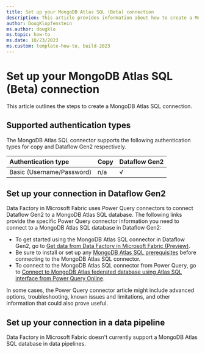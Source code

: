```yaml
---
title: Set up your MongoDB Atlas SQL (Beta) connection
description: This article provides information about how to create a MongoDB Atlas SQL connection in Microsoft Fabric.
author: DougKlopfenstein
ms.author: dougklo
ms.topic: how-to
ms.date: 10/23/2023
ms.custom: template-how-to, build-2023
---
```


# Set up your MongoDB Atlas SQL (Beta) connection

This article outlines the steps to create a MongoDB Atlas SQL connection.


## Supported authentication types

The MongoDB Atlas SQL connector supports the following authentication types for copy and Dataflow Gen2 respectively.  

|Authentication type |Copy |Dataflow Gen2 |
|:---|:---|:---|
|Basic (Username/Password)| n/a | √ |

## Set up your connection in Dataflow Gen2

Data Factory in Microsoft Fabric uses Power Query connectors to connect Dataflow Gen2 to a MongoDB Atlas SQL database. The following links provide the specific Power Query connector information you need to connect to a MongoDB Atlas SQL database in Dataflow Gen2:

- To get started using the MongoDB Atlas SQL connector in Dataflow Gen2, go to [Get data from Data Factory in Microsoft Fabric (Preview)](/power-query/where-to-get-data#get-data-from-data-factory-in-microsoft-fabric-preview).
- Be sure to install or set up any [MongoDB Atlas SQL prerequisites](/power-query/connectors/mongodb-atlas-sql-interface#prerequisites) before connecting to the MongoDB Atlas SQL connector.
- To connect to the MongoDB Atlas SQL connector from Power Query, go to [Connect to MongoDB Atlas federated database using Atlas SQL interface from Power Query Online](/power-query/connectors/mongodb-atlas-sql-interface#connect-to-mongodb-atlas-federated-database-using-atlas-sql-interface-from-power-query-online).

In some cases, the Power Query connector article might include advanced options, troubleshooting, known issues and limitations, and other information that could also prove useful.

## Set up your connection in a data pipeline

Data Factory in Microsoft Fabric doesn't currently support a MongoDB Atlas SQL database in data pipelines.
